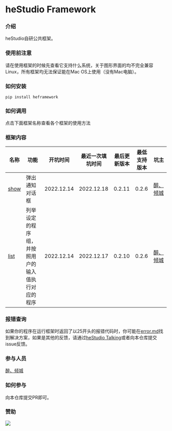 # heStudio Framework

### 介绍
heStudio自研公共框架。

### 使用前注意
请在使用框架的时候先查看它支持什么系统，关于图形界面的均不完全兼容Linux，所有框架均无法保证能在Mac OS上使用（没有Mac电脑）。

### 如何安装
```
pip install heframework
``` 

### 如何调用
点击下面框架名称查看各个框架的使用方法

### 框架内容
| 名称 | 功能 | 开坑时间 | 最近一次填坑时间 | 最后更新版本 | 最低支持版本 | 坑主 |
|---|---|---|---|---|---|---|
| [show](https://gitee.com/hestudio-framework/main-windows/blob/master/docs/show.md) | 弹出通知对话框 | 2022.12.14 | 2022.12.18 | 0.2.11 | 0.2.6 |[醉、倾城](https://www.hestudio.org/about) |
| [list](https://gitee.com/hestudio-framework/main-windows/blob/master/docs/list.md) | 列举设定的程序组，并按照用户的输入值执行对应的程序 | 2022.12.14 | 2022.12.17 | 0.2.10 | 0.2.6 |[醉、倾城](https://www.hestudio.org/about) |

### 报错查询
如果你的程序在运行框架时返回了以25开头的报错代码时，你可能在[error.md](https://gitee.com/hestudio-framework/main-windows/blob/master/docs/error.md)找到解决方案，如果是其他的反馈，请通过[heStudio Talking](https://www.hestudio.org/talking)或者向本仓库提交issue反馈。

### 参与人员
[醉、倾城](https://www.hestudio.org/about)

### 如何参与
向本仓库提交PR即可。

### 赞助
[![](https://hestudio-server-image.oss-cn-hongkong.aliyuncs.com/2022/12/13/639873ce2d116.jpg)](https://afdian.net/a/hestudio)
